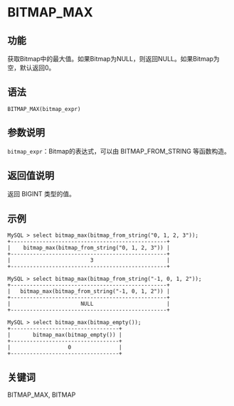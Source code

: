 # BITMAP_MAX

## 功能

获取Bitmap中的最大值。如果Bitmap为NULL，则返回NULL。如果Bitmap为空，默认返回0。

## 语法

`BITMAP_MAX(bitmap_expr)`

## 参数说明

`bitmap_expr`：Bitmap的表达式，可以由 BITMAP_FROM_STRING 等函数构造。

## 返回值说明

返回 BIGINT 类型的值。

## 示例

```Plain%20Text
MySQL > select bitmap_max(bitmap_from_string("0, 1, 2, 3"));
+-------------------------------------------------+
|    bitmap_max(bitmap_from_string("0, 1, 2, 3")) |
+-------------------------------------------------+
|                         3                       |
+-------------------------------------------------+

MySQL > select bitmap_max(bitmap_from_string("-1, 0, 1, 2"));
+-------------------------------------------------+
|   bitmap_max(bitmap_from_string("-1, 0, 1, 2")) |
+-------------------------------------------------+
|                      NULL                       |
+-------------------------------------------------+

MySQL > select bitmap_max(bitmap_empty());
+----------------------------------+
|       bitmap_max(bitmap_empty()) |
+----------------------------------+
|                  0               |
+----------------------------------+
```

## 关键词

BITMAP_MAX, BITMAP

